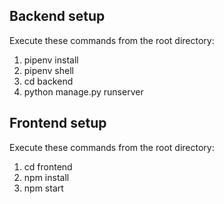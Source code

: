 ## Backend setup
Execute these commands from the root directory:
1. pipenv install 
2. pipenv shell
3. cd backend
4. python manage.py runserver

## Frontend setup
Execute these commands from the root directory:
1. cd frontend
2. npm install
3. npm start

